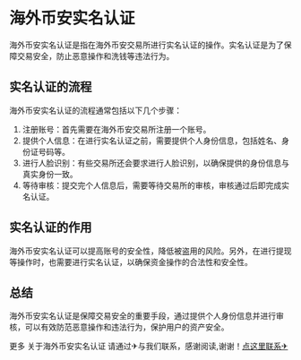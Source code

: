 # 海外币安实名认证

海外币安实名认证是指在海外币安交易所进行实名认证的操作。实名认证是为了保障交易安全，防止恶意操作和洗钱等违法行为。

## 实名认证的流程

海外币安实名认证的流程通常包括以下几个步骤：
1. 注册账号：首先需要在海外币安交易所注册一个账号。
2. 提供个人信息：在进行实名认证之前，需要提供个人身份信息，包括姓名、身份证号码等。
3. 进行人脸识别：有些交易所还会要求进行人脸识别，以确保提供的身份信息与真实身份一致。
4. 等待审核：提交完个人信息后，需要等待交易所的审核，审核通过后即完成实名认证。

## 实名认证的作用

海外币安实名认证可以提高账号的安全性，降低被盗用的风险。另外，在进行提现等操作时，也需要进行实名认证，以确保资金操作的合法性和安全性。

## 总结

海外币安实名认证是保障交易安全的重要手段，通过提供个人身份信息并进行审核，可以有效防范恶意操作和违法行为，保护用户的资产安全。

更多 关于海外币安实名认证 请通过✈与我们联系，感谢阅读,谢谢！[点这里联系✈](https://c.k02.cc)